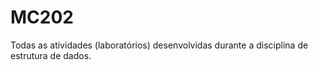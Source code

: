 # MC202
Todas as atividades (laboratórios) desenvolvidas durante a disciplina de estrutura de dados.
